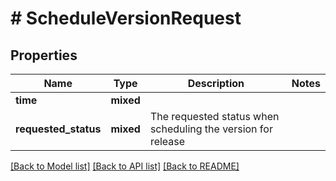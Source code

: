 # # ScheduleVersionRequest

## Properties

Name | Type | Description | Notes
------------ | ------------- | ------------- | -------------
**time** | **mixed** |  |
**requested_status** | **mixed** | The requested status when scheduling the version for release |

[[Back to Model list]](../../README.md#models) [[Back to API list]](../../README.md#endpoints) [[Back to README]](../../README.md)
